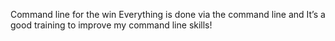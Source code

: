 Command line for the win
Everything is done via the command line and It’s a good training to improve my command line skills!


